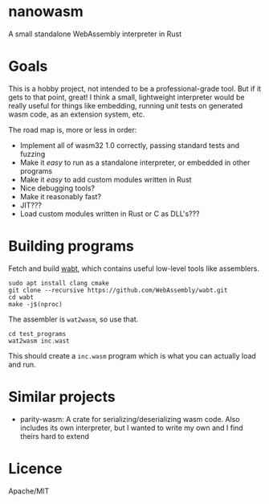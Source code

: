 # nanowasm

A small standalone WebAssembly interpreter in Rust

# Goals

This is a hobby project, not intended to be a professional-grade tool.  But if it gets to that point, great!  I think a small,
lightweight interpreter would be really useful for things like embedding, running unit tests on generated wasm code, as an
extension system, etc.

The road map is, more or less in order:

 * Implement all of wasm32 1.0 correctly, passing standard tests and fuzzing
 * Make it *easy* to run as a standalone interpreter, or embedded in other programs
 * Make it *easy* to add custom modules written in Rust
 * Nice debugging tools?
 * Make it reasonably fast?
 * JIT???
 * Load custom modules written in Rust or C as DLL's???

# Building programs

Fetch and build [wabt](https://github.com/WebAssembly/wabt), which contains useful low-level tools like assemblers.

```
sudo apt install clang cmake
git clone --recursive https://github.com/WebAssembly/wabt.git
cd wabt
make -j$(nproc)
```

The assembler is `wat2wasm`, so use that.

```
cd test_programs
wat2wasm inc.wast
```

This should create a `inc.wasm` program which is what you can actually load and run.

# Similar projects

 * parity-wasm: A crate for serializing/deserializing wasm code.  Also includes its own interpreter, but I wanted to write my own and I find theirs hard to extend

# Licence

Apache/MIT
